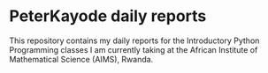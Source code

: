 # PeterKayode daily reports

This repository contains my daily reports for the Introductory Python Programming classes I am currently taking at the African Institute of Mathematical Science (AIMS), Rwanda.
